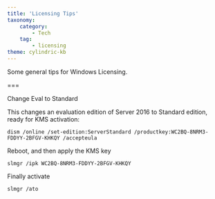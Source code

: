 ```yaml
---
title: 'Licensing Tips'
taxonomy:
    category:
        - Tech
    tag:
        - licensing
theme: cylindric-kb
---
```


Some general tips for Windows Licensing.

===

Change Eval to Standard

This changes an evaluation edition of Server 2016 to Standard edition, ready for KMS activation:

    dism /online /set-edition:ServerStandard /productkey:WC2BQ-8NRM3-FDDYY-2BFGV-KHKQY /accepteula

Reboot, and then apply the KMS key

    slmgr /ipk WC2BQ-8NRM3-FDDYY-2BFGV-KHKQY

Finally activate

    slmgr /ato